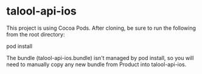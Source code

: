 talool-api-ios
==============
This project is using Cocoa Pods.  After cloning, be sure to run the following from the root directory:

pod install

The bundle (talool-api-ios.bundle) isn't managed by pod install, so you will need to manually copy
any new bundle from Product into talool-api-ios.  

